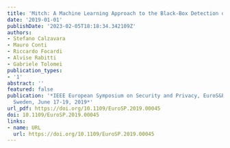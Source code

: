 ```yaml
---
title: 'Mitch: A Machine Learning Approach to the Black-Box Detection of CSRF Vulnerabilities'
date: '2019-01-01'
publishDate: '2023-02-05T18:18:34.342109Z'
authors:
- Stefano Calzavara
- Mauro Conti
- Riccardo Focardi
- Alvise Rabitti
- Gabriele Tolomei
publication_types:
- '1'
abstract: ''
featured: false
publication: '*IEEE European Symposium on Security and Privacy, EuroS&P 2019, Stockholm,
  Sweden, June 17-19, 2019*'
url_pdf: https://doi.org/10.1109/EuroSP.2019.00045
doi: 10.1109/EuroSP.2019.00045
links:
- name: URL
  url: https://doi.org/10.1109/EuroSP.2019.00045
---
```


